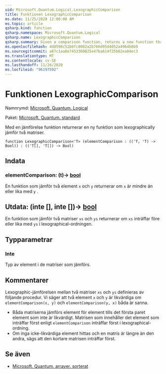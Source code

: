 ```yaml
---
uid: Microsoft.Quantum.Logical.LexographicComparison
title: Funktionen LexographicComparison
ms.date: 11/25/2020 12:00:00 AM
ms.topic: article
qsharp.kind: function
qsharp.namespace: Microsoft.Quantum.Logical
qsharp.name: LexographicComparison
qsharp.summary: Given a comparison function, returns a new function that lexographically compares two arrays.
ms.openlocfilehash: 4d8596c52b0fc8082a2b766d95d4052a4964b8b9
ms.sourcegitcommit: a87c1aa8e7453360025e47ba614f25b02ea84ec3
ms.translationtype: MT
ms.contentlocale: sv-SE
ms.lasthandoff: 11/26/2020
ms.locfileid: "96197592"
---
```

# <a name="lexographiccomparison-function"></a>Funktionen LexographicComparison

Namnrymd: [Microsoft. Quantum. Logical](xref:Microsoft.Quantum.Logical)

Paket: [Microsoft. Quantum. standard](https://nuget.org/packages/Microsoft.Quantum.Standard)


Med en jämförelse funktion returnerar en ny funktion som lexographically jämför två matriser.

```qsharp
function LexographicComparison<'T> (elementComparison : (('T, 'T) -> Bool)) : (('T[], 'T[]) -> Bool)
```


## <a name="input"></a>Indata

### <a name="elementcomparison--tt---bool"></a>elementComparison: (t)-> [bool](xref:microsoft.quantum.lang-ref.bool)

En funktion som jämför två element `x` och `y` returnerar om `x` är mindre än eller lika med `y` .



## <a name="output--tt---bool"></a>Utdata: (inte [], inte [])-> [bool](xref:microsoft.quantum.lang-ref.bool)

En funktion som jämför två matriser `xs` och `ys` returnerar om `xs` inträffar före eller lika med `ys` i lexographical-ordningen.

## <a name="type-parameters"></a>Typparametrar

### <a name="t"></a>Inte

Typ av element i de matriser som jämförs.

## <a name="remarks"></a>Kommentarer

Lexographic-jämförelsen mellan två matriser `xs` och `ys` definieras av följande procedur. Vi säger att två element `x` och `y` är likvärdiga om `elementComparison(x, y)` och `elementComparison(y, x)` båda är sanna.

- Båda matriserna jämförs element för element tills det första paret element som inte är likvärdigt. Matrisen som innehåller det element som inträffar först enligt `elementComparison` inträffar först i lexographical-ordning.
- Om inga icke-likvärdiga element hittas och en matris är längre än den andra, sägs att den kortare matrisen inträffar först.

## <a name="see-also"></a>Se även

- [Microsoft. Quantum. arrayer. sorterat](xref:Microsoft.Quantum.Arrays.Sorted)